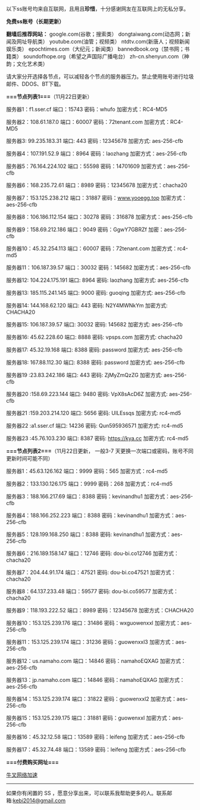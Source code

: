 以下ss账号均来自互联网，且用且**珍惜**，十分感谢网友在互联网上的无私分享。

**免费ss账号（长期更新）**

**翻墙后推荐网站：** google.com(谷歌；搜索类） dongtaiwang.com(动态网；新闻及网址导航类）  youtube.com(油管；视频类）  ntdtv.com(新唐人；视频新闻娱乐类）    epochtimes.com（大纪元；新闻类）   bannedbook.org（禁书网；书籍类）   soundofhope.org（希望之声国际广播电台）
    zh-cn.shenyun.com（神韵；文化艺术类）

请大家分开选择各节点，可以减轻各个节点的服务器压力。禁止使用账号进行垃圾邮件、DDOS、BT下载。

**===节点列表1===**（11月22日更新）

服务器1：f1.sser.cf
端口：15743
密码：whufo
加密方式：RC4-MD5

服务器2：108.61.187.0
端口：60007
密码：72tenant.com
加密方式：RC4-MD5


服务器3:  99.235.183.31
端口:  443
密码 : 12345678
加密方式: aes-256-cfb


服务器4：107.191.52.9
端口：8964
密码：laozhang
加密方式：aes-256-cfb


服务器5：76.164.224.102
端口：55598
密码：14701609
加密方式：aes-256-cfb


服务器6：168.235.72.61
端口：8989
密码：12345678
加密方式：chacha20

服务器7：153.125.238.212
端口：31887
密码：www.yooegg.top
加密方式：aes-256-cfb

服务器8：106.186.112.154
端口：30278
密码：316878
加密方式：aes-256-cfb

服务器9：158.69.212.186
端口：9049
密码：GgwY7GBRZf
加密：aes-256-cfb


服务器10：45.32.254.113
端口：60007
密码：72tenant.com
加密方式：rc4-md5


服务器11：106.187.39.57
端口：30032
密码：145682
加密方式：aes-256-cfb

服务器12: 104.224.175.191 
端口: 8964
密码: laozhang
加密方式: aes-256-cfb


服务器13: 185.115.241.145
端口: 9000
密码: guoqing
加密方式: aes-256-cfb

服务器14: 144.168.62.120
端口: 443
密码: N2Y4MWNkYm
加密方式: CHACHA20

服务器15: 106.187.39.57
端口: 30032
密码: 145682
加密方式: aes-256-cfb

服务器16: 45.62.228.60
端口: 8888
密码: vpsps.com
加密方式: chacha20

服务器17: 45.32.19.168
端口: 8388
密码: password
加密方式: aes-256-cfb

服务器18: 167.88.112.30
端口: 8388
密码: password
加密方式: aes-256-cfb


服务器19 :23.83.242.186
端口: 443
密码: ZjMyZmQzZG
加密方式: aes-256-cfb


服务器20 :158.69.223.144
端口: 9480
密码: VpX8sAcD6Z
加密方式: aes-256-cfb

服务器21 :159.203.214.120
端口: 5656
密码: UILEssqs
加密方式: rc4-md5

服务器22 :a1.sser.cf
端口: 14236
密码: Qun595936571
加密方式: rc4-md5

服务器23 :45.76.103.230
端口: 8387
密码: https://kya.cc
加密方式: rc4-md5





**===节点列表2===**（11月22日更新， 一般3-7 天更换一次端口或密码，账号不同更新时间可能不同）

服务器1：45.63.126.162  端口：9999  密码：565   加密方式：rc4-md5

服务器2：133.130.126.175  端口：9999  密码：268   加密方式：rc4-md5

服务器3：188.166.217.69  端口：8388  密码：kevinandhu1   加密方式：aes-256-cfb

服务器4：188.166.252.223 端口：8388  密码：kevinandhu1   加密方式：aes-256-cfb

服务器5：128.199.168.250 端口：8388  密码: kevinandhu1  加密方式：aes-256-cfb

服务器6：216.189.158.147 端口：12746  密码: dou-bi.co12746  加密方式：chacha20

服务器7：204.44.91.174 端口：47521  密码: dou-bi.co47521 加密方式：chacha20

服务器8：64.137.233.48 端口：59577  密码: dou-bi.co59577  加密方式：chacha20

服务器9：118.193.222.52  端口：8989  密码：12345678  加密方式：CHACHA20

服务器10：153.125.239.176  端口：31486  密码：wxguowenxxl  加密方式：aes-256-cfb

服务器11：153.125.239.174  端口：31236  密码：guowenxxl3  加密方式：aes-256-cfb

服务器12：us.namaho.com  端口：14846  密码：namahoEQXAG  加密方式：aes-256-cfb

服务器13：jp.namaho.com  端口：14846  密码：namahoEQXAG  加密方式：aes-256-cfb

服务器14：153.125.239.174  端口：31822  密码：guowenxxl2  加密方式：aes-256-cfb

服务器15：153.125.239.175  端口：31881  密码：guowenxxl  加密方式：aes-256-cfb

服务器16：45.32.12.58    端口：13589  密码：leifeng  加密方式：aes-256-cfb

服务器17：45.32.74.48   端口：13589  密码：leifeng  加密方式：aes-256-cfb





**===付费购买网址===**

[牛叉网络加速](https://portal.niuxss.cn/cart.php?aff=001)








***


如果你有闲置的 SS ，愿意分享出来，可以联系我帮助更多的人。联系邮箱:kebi2014@gmail.com



